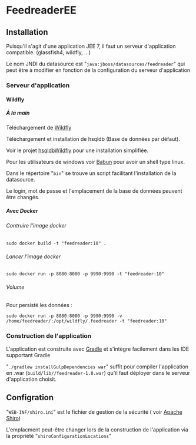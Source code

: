 # FeedreaderEE

## Installation
Puisqu'il s'agit d'une application JEE 7, il faut un serveur d'application compatible. (glassfish4, wildfly, ...)

Le nom JNDI du datasource est "`java:jboss/datasources/feedreader`" qui peut être à modifier en fonction de la configuration du serveur d'application

### Serveur d'application

#### Wildfly

##### À la main

Téléchargement de [Wildfly](http://wildfly.org/downloads/)

Téléchargement et installation de hsqldb (Base de données par défaut).

Voir le projet [hsqldbWildfly](https://github.com/philippefichet/hsqldbWildfly) pour une installation simplifiée.

Pour les utilisateurs de windows voir [Babun](https://github.com/babun/babun) pour avoir un shell type linux.

Dans le répertoire "`bin`" se trouve un script facilitant l'installation de la datasource.

Le login, mot de passe et l'emplacement de la base de données peuvent être changés.

##### Avec Docker

###### Contruire l'image docker 

`sudo docker build -t "feedreader:10" .`

###### Lancer l'image docker 

`sudo docker run -p 8080:8080 -p 9990:9990 -t "feedreader:10"`

###### Volume

Pour persisté les données : 

`sudo docker run -p 8080:8080 -p 9990:9990 -v /home/feedreader/:/opt/wildfly/.feedreader -t "feedreader:10"`

### Construction de l'application

L'application est construite avec [Gradle](http://gradle.org) et s'intègre facilement dans les IDE supportant Gradle

"`./gradlew installGulpDependencies war`" suffit pour compiler l'application en .war (`build/lib//feedreader-1.0.war`) qu'il faut déployer dans le serveur d'application choisit.

## Configration

"`WEB-INF/shiro.ini`" est le fichier de gestion de la sécurité ( voir [Apache Shiro](http://shiro.apache.org/configuration.html))

L'emplacment peut-être changer lors de la construction de l'application via la propriété "`shiroConfigurationLocations`"
